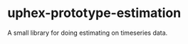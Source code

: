 uphex-prototype-estimation
==========================

A small library for doing estimating on timeseries data.
